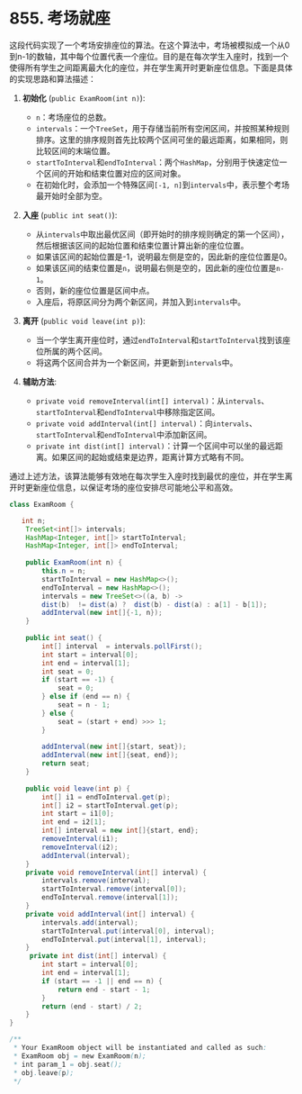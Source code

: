 # 855. 考场就座

这段代码实现了一个考场安排座位的算法。在这个算法中，考场被模拟成一个从0到n-1的数轴，其中每个位置代表一个座位。目的是在每次学生入座时，找到一个使得所有学生之间距离最大化的座位，并在学生离开时更新座位信息。下面是具体的实现思路和算法描述：

1. **初始化** (`public ExamRoom(int n)`):
   - `n`：考场座位的总数。
   - `intervals`：一个`TreeSet`，用于存储当前所有空闲区间，并按照某种规则排序。这里的排序规则首先比较两个区间可坐的最远距离，如果相同，则比较区间的末端位置。
   - `startToInterval`和`endToInterval`：两个`HashMap`，分别用于快速定位一个区间的开始和结束位置对应的区间对象。
   - 在初始化时，会添加一个特殊区间`[-1, n]`到`intervals`中，表示整个考场最开始时全部为空。

2. **入座** (`public int seat()`):
   - 从`intervals`中取出最优区间（即开始时的排序规则确定的第一个区间），然后根据该区间的起始位置和结束位置计算出新的座位位置。
   - 如果该区间的起始位置是-1，说明最左侧是空的，因此新的座位位置是0。
   - 如果该区间的结束位置是`n`，说明最右侧是空的，因此新的座位位置是`n-1`。
   - 否则，新的座位位置是区间中点。
   - 入座后，将原区间分为两个新区间，并加入到`intervals`中。

3. **离开** (`public void leave(int p)`):
   - 当一个学生离开座位时，通过`endToInterval`和`startToInterval`找到该座位所属的两个区间。
   - 将这两个区间合并为一个新区间，并更新到`intervals`中。

4. **辅助方法**:
   - `private void removeInterval(int[] interval)`：从`intervals`、`startToInterval`和`endToInterval`中移除指定区间。
   - `private void addInterval(int[] interval)`：向`intervals`、`startToInterval`和`endToInterval`中添加新区间。
   - `private int dist(int[] interval)`：计算一个区间中可以坐的最远距离。如果区间的起始或结束是边界，距离计算方式略有不同。

通过上述方法，该算法能够有效地在每次学生入座时找到最优的座位，并在学生离开时更新座位信息，以保证考场的座位安排尽可能地公平和高效。




```java
class ExamRoom {

   int n;
    TreeSet<int[]> intervals;
    HashMap<Integer, int[]> startToInterval;
    HashMap<Integer, int[]> endToInterval;
   
    public ExamRoom(int n) {
        this.n = n;
        startToInterval = new HashMap<>();
        endToInterval = new HashMap<>();
        intervals = new TreeSet<>((a, b) ->
        dist(b)  != dist(a) ?  dist(b) - dist(a) : a[1] - b[1]);
        addInterval(new int[]{-1, n});
    }
    
    public int seat() {
        int[] interval  = intervals.pollFirst();
        int start = interval[0];
        int end = interval[1];
        int seat = 0;
        if (start == -1) {
            seat = 0;
        } else if (end == n) {
            seat = n - 1;
        } else {
            seat = (start + end) >>> 1;
        }
        
        addInterval(new int[]{start, seat});
        addInterval(new int[]{seat, end});
        return seat;
    }
   
    public void leave(int p) {
        int[] i1 = endToInterval.get(p);
        int[] i2 = startToInterval.get(p);
        int start = i1[0];
        int end = i2[1];
        int[] interval = new int[]{start, end};
        removeInterval(i1);
        removeInterval(i2);
        addInterval(interval);
    }
    private void removeInterval(int[] interval) {
        intervals.remove(interval);
        startToInterval.remove(interval[0]);
        endToInterval.remove(interval[1]);
    }
    private void addInterval(int[] interval) {
        intervals.add(interval);
        startToInterval.put(interval[0], interval);
        endToInterval.put(interval[1], interval);
    }
     private int dist(int[] interval) {
        int start = interval[0];
        int end = interval[1];
        if (start == -1 || end == n) {
            return end - start - 1;
        }
        return (end - start) / 2;
    }
}

/**
 * Your ExamRoom object will be instantiated and called as such:
 * ExamRoom obj = new ExamRoom(n);
 * int param_1 = obj.seat();
 * obj.leave(p);
 */

```
